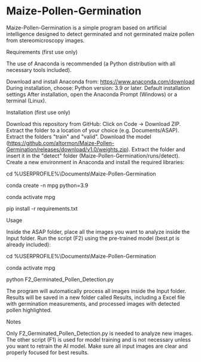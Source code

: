 # Maize-Pollen-Germination

Maize-Pollen-Germination is a simple program based on artificial intelligence designed to detect germinated and not germinated maize pollen from stereomicroscopy images.


Requirements (first use only)

The use of Anaconda is recommended (a Python distribution with all necessary tools included).

Download and install Anaconda from: https://www.anaconda.com/download
During installation, choose: Python version: 3.9 or later. Default installation settings
After installation, open the Anaconda Prompt (Windows) or a terminal (Linux).


Installation (first use only)

Download this repository from GitHub: Click on Code → Download ZIP. Extract the folder to a location of your choice (e.g. Documents/ASAP).
Extract the folders "train" and "valid".
Download the model (https://github.com/altormon/Maize-Pollen-Germination/releases/download/v1.0/weights.zip). Extract the folder and insert it in the "detect" folder (Maize-Pollen-Germination/runs/detect).
Create a new environment in Anaconda and install the required libraries:

cd %USERPROFILE%\Documents\Maize-Pollen-Germination

conda create -n mpg python=3.9

conda activate mpg

pip install -r requirements.txt


Usage

Inside the ASAP folder, place all the images you want to analyze inside the Input folder.
Run the script (F2) using the pre-trained model (best.pt is already included):

cd %USERPROFILE%\Documents\Maize-Pollen-Germination

conda activate mpg

python F2_Germinated_Pollen_Detection.py

The program will automatically process all images inside the Input folder. Results will be saved in a new folder called Results, including a Excel file with germination measurements, and processed images with detected pollen highlighted.


Notes

Only F2_Germinated_Pollen_Detection.py is needed to analyze new images. The other script (F1) is used for model training and is not necessary unless you want to retrain the AI model. Make sure all input images are clear and properly focused for best results.
